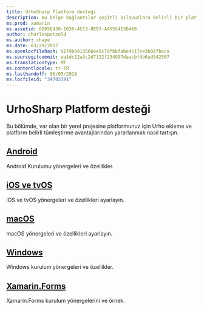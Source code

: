 ```yaml
---
title: UrhoSharp Platform desteği
description: Bu belge bağlantılar çeşitli kılavuzlara belirli bir platform için var olan bir yerel projesine Urho nasıl eklendiği açıklanmaktadır. Android, iOS, tvOS, macOS, Windows ve Xamarin.Forms anlatılmaktadır.
ms.prod: xamarin
ms.assetid: 6205E430-1036-4CC3-8E97-AA5554E3D468
author: charlespetzold
ms.author: chape
ms.date: 03/29/2017
ms.openlocfilehash: 9179b0913566ee5c70fbbfabe4c17ee3b98fbeca
ms.sourcegitcommit: ea1dc12a3c2d7322f234997daacbfdb6ad542507
ms.translationtype: MT
ms.contentlocale: tr-TR
ms.lasthandoff: 06/05/2018
ms.locfileid: "34783391"
---
```

# <a name="urhosharp-platform-support"></a>UrhoSharp Platform desteği

Bu bölümde, var olan bir yerel projesine platformunuz için Urho ekleme ve platform belirli tümleştirme avantajlarından yararlanmak nasıl tartışın.

## <a name="androidgraphics-gamesurhosharpplatformandroidmd"></a>[Android](~/graphics-games/urhosharp/platform/android.md)

Android Kurulumu yönergeleri ve özellikler.

## <a name="ios-and-tvosgraphics-gamesurhosharpplatformiosmd"></a>[iOS ve tvOS](~/graphics-games/urhosharp/platform/ios.md)

iOS ve tvOS yönergeleri ve özellikleri ayarlayın.

## <a name="macosgraphics-gamesurhosharpplatformmacmd"></a>[macOS](~/graphics-games/urhosharp/platform/mac.md)

macOS yönergeleri ve özellikleri ayarlayın.

## <a name="windowsgraphics-gamesurhosharpplatformwindowsmd"></a>[Windows](~/graphics-games/urhosharp/platform/windows.md)

Windows kurulum yönergeleri ve özellikler.

## <a name="xamarinformsgraphics-gamesurhosharpplatformxamarin-formsmd"></a>[Xamarin.Forms](~/graphics-games/urhosharp/platform/xamarin-forms.md)

Xamarin.Forms kurulum yönergelerini ve örnek.

